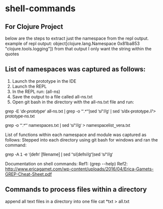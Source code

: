 # shell-commands
## For Clojure Project
 below are the steps to extract just the namespace from the repl output.
 example of repl output: 
 object[clojure.lang.Namespace 0x81ba853 "clojure.tools.logging"])
 from that output I only want the string within the quotes


## List of namespaces was captured as follows: 
1.	Launch the prototype in the IDE
2.	Launch the REPL
3.	In the REPL run: (all-ns)
4.	Save the output to a file called all-ns.txt
5.	Open git bash in the directory with the all-ns.txt file and run: 

<font face="Arial"> grep -E '*dx-prototype*' all-ns.txt | grep -o '".*"'|sed 's/"//g' | sed 's/dx-prototype.//'> prototype-ns.txt
 
grep -o '".*"' namespaces.txt | sed 's/"//g' > namespacelist_vera.txt
</font>

List of functions within each namespace and module was captured as follows: 
Stepped into each directory using git bash for windows and ran the command: 

<font face="Arial"> grep -A 1 -e '(defn' [filename] | sed "s/(defn//g"|sed 's/"//g'
</font>

 Documentation on shell commands:
 Ref1: (grep --help) 
 Ref2: http://www.ericagamet.com/wp-content/uploads/2016/04/Erica-Gamets-GREP-Cheat-Sheet.pdf
 
 ## Commands to process files within a directory
 append all text files in a directory into one file
 cat *txt > all.txt

